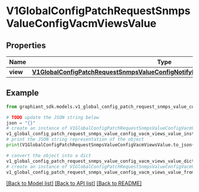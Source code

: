 # V1GlobalConfigPatchRequestSnmpsValueConfigVacmViewsValue


## Properties

Name | Type | Description | Notes
------------ | ------------- | ------------- | -------------
**view** | [**V1GlobalConfigPatchRequestSnmpsValueConfigNotifyFilterProfilesValueNotifyFilterProfile**](V1GlobalConfigPatchRequestSnmpsValueConfigNotifyFilterProfilesValueNotifyFilterProfile.md) |  | [optional] 

## Example

```python
from graphiant_sdk.models.v1_global_config_patch_request_snmps_value_config_vacm_views_value import V1GlobalConfigPatchRequestSnmpsValueConfigVacmViewsValue

# TODO update the JSON string below
json = "{}"
# create an instance of V1GlobalConfigPatchRequestSnmpsValueConfigVacmViewsValue from a JSON string
v1_global_config_patch_request_snmps_value_config_vacm_views_value_instance = V1GlobalConfigPatchRequestSnmpsValueConfigVacmViewsValue.from_json(json)
# print the JSON string representation of the object
print(V1GlobalConfigPatchRequestSnmpsValueConfigVacmViewsValue.to_json())

# convert the object into a dict
v1_global_config_patch_request_snmps_value_config_vacm_views_value_dict = v1_global_config_patch_request_snmps_value_config_vacm_views_value_instance.to_dict()
# create an instance of V1GlobalConfigPatchRequestSnmpsValueConfigVacmViewsValue from a dict
v1_global_config_patch_request_snmps_value_config_vacm_views_value_from_dict = V1GlobalConfigPatchRequestSnmpsValueConfigVacmViewsValue.from_dict(v1_global_config_patch_request_snmps_value_config_vacm_views_value_dict)
```
[[Back to Model list]](../README.md#documentation-for-models) [[Back to API list]](../README.md#documentation-for-api-endpoints) [[Back to README]](../README.md)


